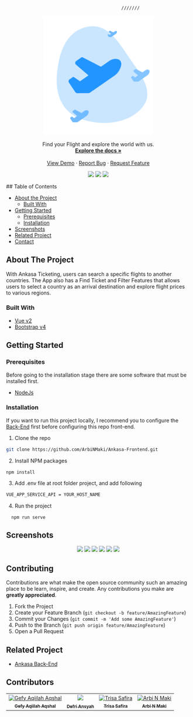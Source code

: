                                                 ///////
<p align="center">
  <a href="https://github.com/ArbiNMaki/Ankasa-Frontend">
    <img src="./screenshots/logo.png"  width="300px" alt="Logo">
  </a>
</p>
  <p align="center">
    Find your Flight and explore the world with us.
  <br/>
    <a href="https://github.com/ArbiNMaki/Ankasa-Frontend"><strong>Explore the docs »</strong></a>
    <br /><br/>
    <a href="https://ankasa.netlify.app">View Demo</a>
    ·
    <a href="https://github.com/ArbiNMaki/Ankasa-Frontend">Report Bug</a>
    ·
    <a href="https://github.com/ArbiNMaki/Ankasa-Frontend">Request Feature</a>
  </p>
<p align="center">
 <img src="https://img.shields.io/github/repo-size/ArbiNMaki/Ankasa-Frontend?color=%20%236379f4&label=Repo%20SIZE&logo=%20%236379f4&logoColor=%20%236379f4&style=flat">
 <a href="https://vuejs.org/"><img src="https://img.shields.io/badge/Vue-v2-green?style=flat"></a>
 <a href="https://getbootstrap.com/docs/4.6/getting-started/introduction"><img src="https://img.shields.io/badge/Bootstrap-v4-lightgreen?style=flat"></a>                                                                                                                                         
</p>
<!-- TABLE OF CONTENTS -->
## Table of Contents

* [About the Project](#about-the-project)
  * [Built With](#built-with)
* [Getting Started](#getting-started)
  * [Prerequisites](#prerequisites)
  * [Installation](#installation)
* [Screenshots](#screenshots)
* [Related Project](#related-project)
* [Contact](#contact)



<!-- ABOUT THE PROJECT -->
## About The Project


With Ankasa Ticketing, users can search a specific flights to another countries. The App also has a Find Ticket and Filter Features that allows users to select a country as an arrival destination and explore flight prices to various regions.

### Built With

* [Vue v2](https://vuejs.org/v2)
* [Bootstrap v4](https://getbootstrap.com/docs/4.6/getting-started/introduction/)


<!-- GETTING STARTED -->
## Getting Started

### Prerequisites

Before going to the installation stage there are some software that must be installed first.

* [NodeJs](https://nodejs.org/en/download/)

### Installation

If you want to run this project locally, I recommend you to configure the [Back-End](https://github.com/defri-ansyah/Ankasa-API) first before configuring this repo front-end.
1. Clone the repo
```sh
git clone https://github.com/ArbiNMaki/Ankasa-Frontend.git
```
 2. Install NPM packages
```
npm install
```
3. Add .env file at root folder project, and add following
```sh
VUE_APP_SERVICE_API = YOUR_HOST_NAME
```
4. Run the project
```
  npm run serve
```



<!-- ROADMAP -->
## Screenshots

<p align='center'>
  <span>
      <image width="200" src='./screenshots/profile.png' />
      <image width="200" src='./screenshots/search-result.png' />
      <image width="200" src='./screenshots/search-result2.png' />
      <image width="200" src='./screenshots/profile.png' />
      <image width="200" src='./screenshots/my-booking.png' />
      <image width="200" src='./screenshots/ticket.png' />
 </span>
</p>

<!-- CONTRIBUTING -->
## Contributing

Contributions are what make the open source community such an amazing place to be learn, inspire, and create. Any contributions you make are **greatly appreciated**.

1. Fork the Project
2. Create your Feature Branch (`git checkout -b feature/AmazingFeature`)
3. Commit your Changes (`git commit -m 'Add some AmazingFeature'`)
4. Push to the Branch (`git push origin feature/AmazingFeature`)
5. Open a Pull Request



## Related Project
- [Ankasa Back-End](https://github.com/defri-ansyah/Ankasa-API)


## Contributors

<center>
  <table>
    <tr>
      <td align="center">
        <a href="https://github.com/Gefyaqiilah">
          <img width="100" src="https://avatars.githubusercontent.com/u/54069791?v=4" alt="Gefy Aqiilah Aqshal"><br/>
          <sub><b>Gefy Aqiilah Aqshal</b></sub>
        </a>
      </td>
      <td align="center">
        <a href="https://github.com/defri-ansyah">
          <img width="100" src="https://avatars.githubusercontent.com/u/73015398?v=4 alt="Defri Ansyah"><br/>
          <sub><b>Defri Ansyah</b></sub>
        </a>
      </td>
      <td align="center">
        <a href="https://github.com/safiratrisa">
          <img width="100" src="https://avatars.githubusercontent.com/u/41407774?v=4" alt="Trisa Safira"><br/>
          <sub><b>Trisa Safira</b></sub>
        </a>
      </td>
      <td align="center">
        <a href="https://github.com/ArbiNMaki">
          <img width="100" src="https://avatars.githubusercontent.com/u/26770607?v=4" alt="Arbi N Maki"><br/>
          <sub><b>Arbi N Maki</b></sub>
        </a>
      </td>
    </tr>
  </table>
</center>


